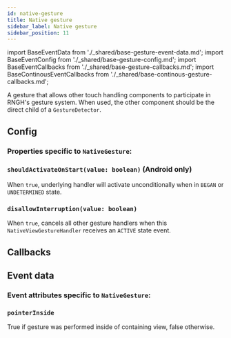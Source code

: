 ```yaml
---
id: native-gesture
title: Native gesture
sidebar_label: Native gesture
sidebar_position: 11
---
```


import BaseEventData from './\_shared/base-gesture-event-data.md';
import BaseEventConfig from './\_shared/base-gesture-config.md';
import BaseEventCallbacks from './\_shared/base-gesture-callbacks.md';
import BaseContinousEventCallbacks from './\_shared/base-continous-gesture-callbacks.md';

A gesture that allows other touch handling components to participate in RNGH's gesture system. When used, the other component should be the direct child of a `GestureDetector`.

## Config

### Properties specific to `NativeGesture`:

### `shouldActivateOnStart(value: boolean)` (**Android only**)

When `true`, underlying handler will activate unconditionally when in `BEGAN` or `UNDETERMINED` state.

### `disallowInterruption(value: boolean)`

When `true`, cancels all other gesture handlers when this `NativeViewGestureHandler` receives an `ACTIVE` state event.

<BaseEventConfig />

## Callbacks

<BaseEventCallbacks />

## Event data

### Event attributes specific to `NativeGesture`:

### `pointerInside`

True if gesture was performed inside of containing view, false otherwise.

<BaseEventData />
